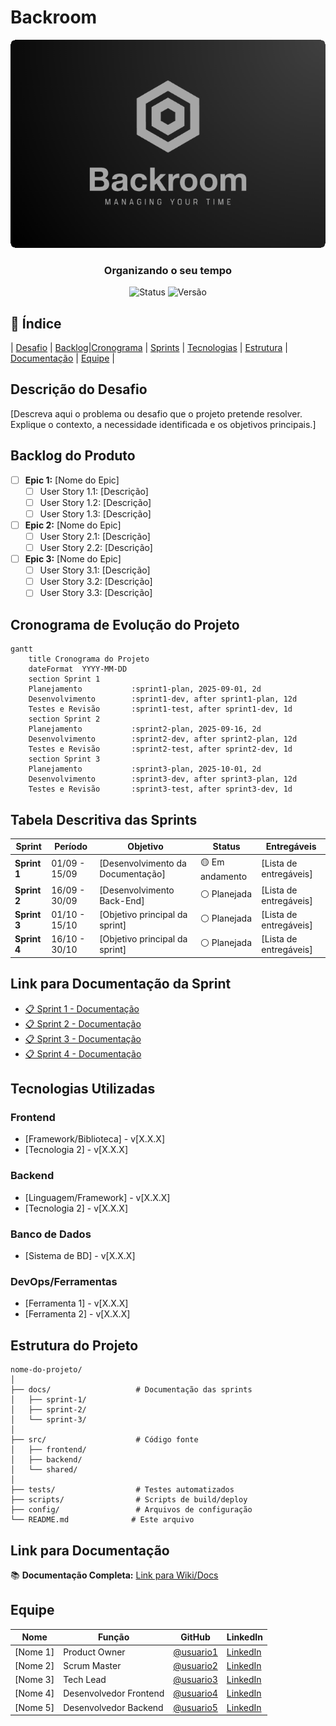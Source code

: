 
# Backroom

<div align="center">
  <img src="https://github.com/CordeiroGente/Imagens/blob/main/Logo%20Completo%20Backroom.png?raw=true" width="600px">
  
  ### Organizando o seu tempo
  
  ![Status](https://img.shields.io/badge/status-em%20desenvolvimento-yellow)
  ![Versão](https://img.shields.io/badge/versão-0.0.1-brightgreen)
</div>


## 📑 Índice

| [Desafio](#descrição-do-desafio) | [Backlog](#backlog-do-produto)|[Cronograma](#cronograma-de-evolução-do-projeto) | [Sprints](#tabela-descritiva-das-sprints) | [Tecnologias](#tecnologias-utilizadas) | [Estrutura](#estrutura-do-projeto) | [Documentação](#link-para-documentação) | [Equipe](#equipe) |

## Descrição do Desafio

[Descreva aqui o problema ou desafio que o projeto pretende resolver. Explique o contexto, a necessidade identificada e os objetivos principais.]

## Backlog do Produto

- [ ] **Epic 1:** [Nome do Epic]
  - [ ] User Story 1.1: [Descrição]
  - [ ] User Story 1.2: [Descrição]
  - [ ] User Story 1.3: [Descrição]

- [ ] **Epic 2:** [Nome do Epic]
  - [ ] User Story 2.1: [Descrição]
  - [ ] User Story 2.2: [Descrição]

- [ ] **Epic 3:** [Nome do Epic]
  - [ ] User Story 3.1: [Descrição]
  - [ ] User Story 3.2: [Descrição]
  - [ ] User Story 3.3: [Descrição]

## Cronograma de Evolução do Projeto

```mermaid
gantt
    title Cronograma do Projeto
    dateFormat  YYYY-MM-DD
    section Sprint 1
    Planejamento           :sprint1-plan, 2025-09-01, 2d
    Desenvolvimento        :sprint1-dev, after sprint1-plan, 12d
    Testes e Revisão       :sprint1-test, after sprint1-dev, 1d
    section Sprint 2
    Planejamento           :sprint2-plan, 2025-09-16, 2d
    Desenvolvimento        :sprint2-dev, after sprint2-plan, 12d
    Testes e Revisão       :sprint2-test, after sprint2-dev, 1d
    section Sprint 3
    Planejamento           :sprint3-plan, 2025-10-01, 2d
    Desenvolvimento        :sprint3-dev, after sprint3-plan, 12d
    Testes e Revisão       :sprint3-test, after sprint3-dev, 1d
```

## Tabela Descritiva das Sprints

| Sprint | Período | Objetivo | Status | Entregáveis |
|--------|---------|----------|--------|-------------|
| **Sprint 1** | 01/09 - 15/09 | [Desenvolvimento da Documentação] | 🟡 Em andamento | [Lista de entregáveis] |
| **Sprint 2** | 16/09 - 30/09 | [Desenvolvimento Back-End] | ⚪ Planejada | [Lista de entregáveis] |
| **Sprint 3** | 01/10 - 15/10 | [Objetivo principal da sprint] | ⚪ Planejada | [Lista de entregáveis] |
| **Sprint 4** | 16/10 - 30/10 | [Objetivo principal da sprint] | ⚪ Planejada | [Lista de entregáveis] |

## Link para Documentação da Sprint

- [📋 Sprint 1 - Documentação](./docs/sprint-1/README.md)
- [📋 Sprint 2 - Documentação](./docs/sprint-2/README.md)
- [📋 Sprint 3 - Documentação](./docs/sprint-3/README.md)
- [📋 Sprint 4 - Documentação](./docs/sprint-4/README.md)

## Tecnologias Utilizadas

### Frontend
- [Framework/Biblioteca] - v[X.X.X]
- [Tecnologia 2] - v[X.X.X]

### Backend
- [Linguagem/Framework] - v[X.X.X]
- [Tecnologia 2] - v[X.X.X]

### Banco de Dados
- [Sistema de BD] - v[X.X.X]

### DevOps/Ferramentas
- [Ferramenta 1] - v[X.X.X]
- [Ferramenta 2] - v[X.X.X]

## Estrutura do Projeto

```
nome-do-projeto/
│
├── docs/                   # Documentação das sprints
│   ├── sprint-1/
│   ├── sprint-2/
│   └── sprint-3/
│
├── src/                    # Código fonte
│   ├── frontend/
│   ├── backend/
│   └── shared/
│
├── tests/                  # Testes automatizados
├── scripts/                # Scripts de build/deploy
├── config/                 # Arquivos de configuração
└── README.md              # Este arquivo
```

## Link para Documentação

📚 **Documentação Completa:** [Link para Wiki/Docs](./docs/README.md)

## Equipe

| Nome | Função | GitHub | LinkedIn |
|------|--------|--------|----------|
| [Nome 1] | Product Owner | [@usuario1](https://github.com/usuario1) | [LinkedIn](https://linkedin.com/in/perfil1) |
| [Nome 2] | Scrum Master | [@usuario2](https://github.com/usuario2) | [LinkedIn](https://linkedin.com/in/perfil2) |
| [Nome 3] | Tech Lead | [@usuario3](https://github.com/usuario3) | [LinkedIn](https://linkedin.com/in/perfil3) |
| [Nome 4] | Desenvolvedor Frontend | [@usuario4](https://github.com/usuario4) | [LinkedIn](https://linkedin.com/in/perfil4) |
| [Nome 5] | Desenvolvedor Backend | [@usuario5](https://github.com/usuario5) | [LinkedIn](https://linkedin.com/in/perfil5) |
